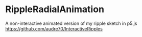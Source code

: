 # RippleRadialAnimation
A non-interactive animated version of my ripple sketch in p5.js https://github.com/audre70/InteractiveRipples
